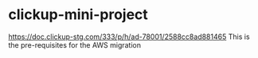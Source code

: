 # clickup-mini-project
https://doc.clickup-stg.com/333/p/h/ad-78001/2588cc8ad881465
This is the pre-requisites for the AWS migration
